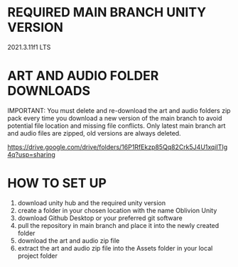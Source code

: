 # REQUIRED MAIN BRANCH UNITY VERSION
2021.3.11f1 LTS

# ART AND AUDIO FOLDER DOWNLOADS
IMPORTANT: You must delete and re-download the art and audio folders zip pack every time you download a new version of the main branch to avoid potential file location and missing file conflicts. Only latest main branch art and audio files are zipped, old versions are always deleted.

https://drive.google.com/drive/folders/16P1RfEkzp85Qq82Crk5J4U1xqiITIg4q?usp=sharing

# HOW TO SET UP
1) download unity hub and the required unity version
2) create a folder in your chosen location with the name Oblivion Unity
3) download Github Desktop or your preferred git software
4) pull the repository in main branch and place it into the newly created folder
5) download the art and audio zip file
6) extract the art and audio zip file into the Assets folder in your local project folder
